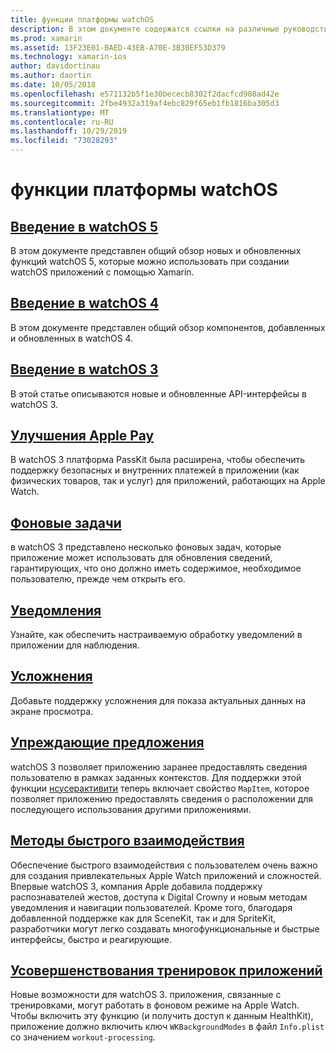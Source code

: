 ```yaml
---
title: функции платформы watchOS
description: В этом документе содержатся ссылки на различные руководства, в которых описываются функции платформы watchOS, такие как Apple Pay, уведомления, сложности, упреждающие предложения, тренировки и многое другое.
ms.prod: xamarin
ms.assetid: 13F23E01-BAED-43EB-A70E-3B30EF53D379
ms.technology: xamarin-ios
author: davidortinau
ms.author: daortin
ms.date: 10/05/2018
ms.openlocfilehash: e571132b5f1e30bececb8302f2dacfcd908ad42e
ms.sourcegitcommit: 2fbe4932a319af4ebc829f65eb1fb1816ba305d3
ms.translationtype: MT
ms.contentlocale: ru-RU
ms.lasthandoff: 10/29/2019
ms.locfileid: "73028293"
---
```

# <a name="watchos-platform-features"></a>функции платформы watchOS

## <a name="introduction-to-watchos-5introduction-to-watchos5indexmd"></a>[Введение в watchOS 5](introduction-to-watchos5/index.md)

В этом документе представлен общий обзор новых и обновленных функций watchOS 5, которые можно использовать при создании watchOS приложений с помощью Xamarin.

## <a name="introduction-to-watchos-4introduction-to-watchos4md"></a>[Введение в watchOS 4](introduction-to-watchos4.md)

В этом документе представлен общий обзор компонентов, добавленных и обновленных в watchOS 4.

## <a name="introduction-to-watchos-3introduction-to-watchos3indexmd"></a>[Введение в watchOS 3](introduction-to-watchos3/index.md)

В этой статье описываются новые и обновленные API-интерфейсы в watchOS 3.

## <a name="apple-pay-enhancementsioswatchosplatformapple-paymd"></a>[Улучшения Apple Pay](~/ios/watchos/platform/apple-pay.md)

В watchOS 3 платформа PassKit была расширена, чтобы обеспечить поддержку безопасных и внутренних платежей в приложении (как физических товаров, так и услуг) для приложений, работающих на Apple Watch.

## <a name="background-tasksioswatchosplatformbackground-tasksmd"></a>[Фоновые задачи](~/ios/watchos/platform/background-tasks.md)

в watchOS 3 представлено несколько фоновых задач, которые приложение может использовать для обновления сведений, гарантирующих, что оно должно иметь содержимое, необходимое пользователю, прежде чем открыть его.

## <a name="notificationsnotificationsmd"></a>[Уведомления](notifications.md)

Узнайте, как обеспечить настраиваемую обработку уведомлений в приложении для наблюдения.

## <a name="complicationscomplicationsmd"></a>[Усложнения](complications.md)

Добавьте поддержку усложнения для показа актуальных данных на экране просмотра.

## <a name="proactive-suggestionsioswatchosplatformproactive-suggestionsmd"></a>[Упреждающие предложения](~/ios/watchos/platform/proactive-suggestions.md)

watchOS 3 позволяет приложению заранее предоставлять сведения пользователю в рамках заданных контекстов. Для поддержки этой функции [нсусерактивити](https://developer.apple.com/reference/foundation/nsuseractivity) теперь включает свойство `MapItem`, которое позволяет приложению предоставлять сведения о расположении для последующего использования другими приложениями.

## <a name="quick-interaction-techniquesioswatchosplatformquick-interaction-techniquesmd"></a>[Методы быстрого взаимодействия](~/ios/watchos/platform/quick-interaction-techniques.md)

Обеспечение быстрого взаимодействия с пользователем очень важно для создания привлекательных Apple Watch приложений и сложностей. Впервые watchOS 3, компания Apple добавила поддержку распознавателей жестов, доступа к Digital Crownу и новым методам уведомления и навигации пользователей. Кроме того, благодаря добавленной поддержке как для SceneKit, так и для SpriteKit, разработчики могут легко создавать многофункциональные и быстрые интерфейсы, быстро и реагирующие.

## <a name="workout-app-enhancementsioswatchosplatformworkout-appsmd"></a>[Усовершенствования тренировок приложений](~/ios/watchos/platform/workout-apps.md)

Новые возможности для watchOS 3. приложения, связанные с тренировками, могут работать в фоновом режиме на Apple Watch. Чтобы включить эту функцию (и получить доступ к данным HealthKit), приложение должно включить ключ `WKBackgroundModes` в файл `Info.plist` со значением `workout-processing`.
